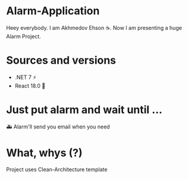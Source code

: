 # Alarm-Application
Heey everybody. I am Akhmedov Ehson ☕. Now I am presenting a huge Alarm Project.

# Sources and versions
* .NET 7 ⚡️
* React 18.0 🎨

# Just put alarm and wait until ... 
🚑️ Alarm'll send you email when you need

# What, whys (?)
Project uses Clean-Architecture template

